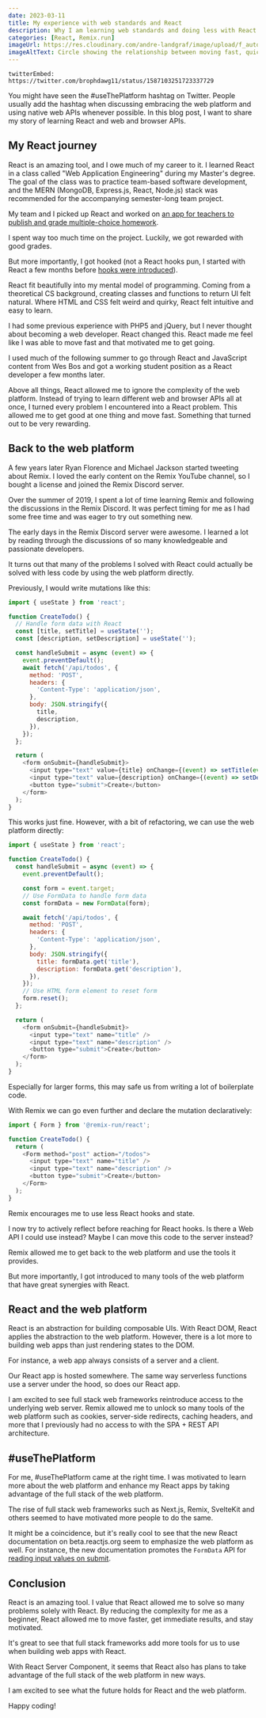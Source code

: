 ```yaml
---
date: 2023-03-11
title: My experience with web standards and React
description: Why I am learning web standards and doing less with React.
categories: [React, Remix.run]
imageUrl: https://res.cloudinary.com/andre-landgraf/image/upload/f_auto,q_auto/v1678608694/andrelandgraf.dev/how-react-made-me-a-web-dev_dfxxwk.png
imageAltText: Circle showing the relationship between moving fast, quick results, positive feedback, and growing motivation. Moving fast enables quick results which results in positive feedback, which in turn motivates to keep moving fast.
---
```


`twitterEmbed: https://twitter.com/brophdawg11/status/1587103251723337729`

You might have seen the #useThePlatform hashtag on Twitter. People usually add the hashtag when discussing embracing the web platform and using native web APIs whenever possible. In this blog post, I want to share my story of learning React and web and browser APIs.

## My React journey

React is an amazing tool, and I owe much of my career to it. I learned React in a class called "Web Application Engineering" during my Master's degree. The goal of the class was to practice team-based software development, and the MERN (MongoDB, Express.js, React, Node.js) stack was recommended for the accompanying semester-long team project.

My team and I picked up React and worked on [an app for teachers to publish and grade multiple-choice homework](https://github.com/andreweinkoetz/high5-learning-frontend).

I spent way too much time on the project. Luckily, we got rewarded with good grades.

But more importantly, I got hooked (not a React hooks pun, I started with React a few months before [hooks were introduced](https://www.youtube.com/watch?v=dpw9EHDh2bM&t=4s)).

React fit beautifully into my mental model of programming. Coming from a theoretical CS background, creating classes and functions to return UI felt natural. Where HTML and CSS felt weird and quirky, React felt intuitive and easy to learn.

I had some previous experience with PHP5 and jQuery, but I never thought about becoming a web developer. React changed this. React made me feel like I was able to move fast and that motivated me to get going.

I used much of the following summer to go through React and JavaScript content from Wes Bos and got a working student position as a React developer a few months later.

Above all things, React allowed me to ignore the complexity of the web platform. Instead of trying to learn different web and browser APIs all at once, I turned every problem I encountered into a React problem. This allowed me to get good at one thing and move fast. Something that turned out to be very rewarding.

## Back to the web platform

A few years later Ryan Florence and Michael Jackson started tweeting about Remix. I loved the early content on the Remix YouTube channel, so I bought a license and joined the Remix Discord server.

Over the summer of 2019, I spent a lot of time learning Remix and following the discussions in the Remix Discord. It was perfect timing for me as I had some free time and was eager to try out something new.

The early days in the Remix Discord server were awesome. I learned a lot by reading through the discussions of so many knowledgeable and passionate developers.

It turns out that many of the problems I solved with React could actually be solved with less code by using the web platform directly.

Previously, I would write mutations like this:

```javascript
import { useState } from 'react';

function CreateTodo() {
  // Handle form data with React
  const [title, setTitle] = useState('');
  const [description, setDescription] = useState('');

  const handleSubmit = async (event) => {
    event.preventDefault();
    await fetch('/api/todos', {
      method: 'POST',
      headers: {
        'Content-Type': 'application/json',
      },
      body: JSON.stringify({
        title,
        description,
      }),
    });
  };

  return (
    <form onSubmit={handleSubmit}>
      <input type="text" value={title} onChange={(event) => setTitle(event.target.value)} />
      <input type="text" value={description} onChange={(event) => setDescription(event.target.value)} />
      <button type="submit">Create</button>
    </form>
  );
}
```

This works just fine. However, with a bit of refactoring, we can use the web platform directly:

```javascript
import { useState } from 'react';

function CreateTodo() {
  const handleSubmit = async (event) => {
    event.preventDefault();

    const form = event.target;
    // Use FormData to handle form data
    const formData = new FormData(form);

    await fetch('/api/todos', {
      method: 'POST',
      headers: {
        'Content-Type': 'application/json',
      },
      body: JSON.stringify({
        title: formData.get('title'),
        description: formData.get('description'),
      }),
    });
    // Use HTML form element to reset form
    form.reset();
  };

  return (
    <form onSubmit={handleSubmit}>
      <input type="text" name="title" />
      <input type="text" name="description" />
      <button type="submit">Create</button>
    </form>
  );
}
```

Especially for larger forms, this may safe us from writing a lot of boilerplate code.

With Remix we can go even further and declare the mutation declaratively:

```javascript
import { Form } from '@remix-run/react';

function CreateTodo() {
  return (
    <Form method="post" action="/todos">
      <input type="text" name="title" />
      <input type="text" name="description" />
      <button type="submit">Create</button>
    </Form>
  );
}
```

Remix encourages me to use less React hooks and state.

I now try to actively reflect before reaching for React hooks. Is there a Web API I could use instead? Maybe I can move this code to the server instead?

Remix allowed me to get back to the web platform and use the tools it provides.

But more importantly, I got introduced to many tools of the web platform that have great synergies with React.

## React and the web platform

React is an abstraction for building composable UIs. With React DOM, React applies the abstraction to the web platform. However, there is a lot more to building web apps than just rendering states to the DOM.

For instance, a web app always consists of a server and a client.

Our React app is hosted somewhere. The same way serverless functions use a server under the hood, so does our React app.

I am excited to see full stack web frameworks reintroduce access to the underlying web server. Remix allowed me to unlock so many tools of the web platform such as cookies, server-side redirects, caching headers, and more that I previously had no access to with the SPA + REST API architecture.

## #useThePlatform

For me, #useThePlatform came at the right time. I was motivated to learn more about the web platform and enhance my React apps by taking advantage of the full stack of the web platform.

The rise of full stack web frameworks such as Next.js, Remix, SvelteKit and others seemed to have motivated more people to do the same.

It might be a coincidence, but it's really cool to see that the new React documentation on beta.reactjs.org seem to emphasize the web platform as well. For instance, the new documentation promotes the `FormData` API for [reading input values on submit](https://beta.reactjs.org/reference/react-dom/components/input#reading-the-input-values-when-submitting-a-form).

## Conclusion

React is an amazing tool. I value that React allowed me to solve so many problems solely with React. By reducing the complexity for me as a beginner, React allowed me to move faster, get immediate results, and stay motivated.

It's great to see that full stack frameworks add more tools for us to use when building web apps with React.

With React Server Component, it seems that React also has plans to take advantage of the full stack of the web platform in new ways.

I am excited to see what the future holds for React and the web platform.

Happy coding!
